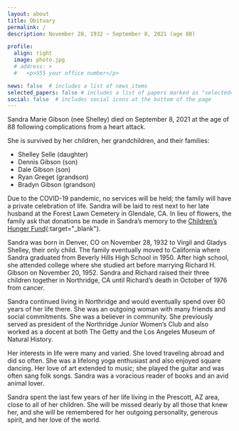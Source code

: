 ```yaml
---
layout: about
title: Obituary
permalink: /
description: November 28, 1932 ~ September 8, 2021 (age 88)

profile:
  align: right
  image: photo.jpg
  # address: >
  #   <p>555 your office number</p>

news: false  # includes a list of news items
selected_papers: false # includes a list of papers marked as "selected={true}"
social: false  # includes social icons at the bottom of the page
---
```


Sandra Marie Gibson (nee Shelley) died on September 8, 2021 at the age of 88 following complications from a heart attack.

She is survived by her children, her grandchildren, and their families:
* Shelley Selle (daughter)
* Dennis Gibson (son)
* Dale Gibson (son)
* Ryan Greget (grandson)
* Bradyn Gibson (grandson)

Due to the COVID-19 pandemic, no services will be held; the family will have a private celebration of life.  Sandra will be laid to rest next to her late husband at the Forest Lawn Cemetery in Glendale, CA.
In lieu of flowers, the family ask that donations be made in Sandra’s memory to the [Children’s Hunger Fund](https://childrenshungerfund.org/){:target="\_blank"}.

Sandra was born in Denver, CO on November 28, 1932 to Virgil and Gladys Shelley, their only child.  The family eventually moved to California where Sandra graduated from Beverly Hills High School in 1950.  After high school, she attended college where she studied art before marrying Richard H. Gibson on November 20, 1952.  Sandra and Richard raised their three children together in Northridge, CA until Richard’s death in October of 1976 from cancer.  

Sandra continued living in Northridge and would eventually spend over 60 years of her life there.  She was an outgoing woman with many friends and social commitments.  She was a believer in community.  She previously served as president of the Northridge Junior Women’s Club and also worked as a docent at both The Getty and the Los Angeles Museum of Natural History.

Her interests in life were many and varied.  She loved traveling abroad and did so often.  She was a lifelong yoga enthusiast and also enjoyed square dancing.  Her love of art extended to music; she played the guitar and was often sang folk songs.  Sandra was a voracious reader of books and an avid animal lover.

Sandra spent the last few years of her life living in the Prescott, AZ area, close to all of her children.  She will be missed dearly by all those that knew her, and she will be remembered for her outgoing personality, generous spirit, and her love of the world.
